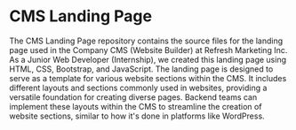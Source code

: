 # CMS Landing Page

The CMS Landing Page repository contains the source files for the landing page used in the Company CMS (Website Builder) at Refresh Marketing Inc. As a Junior Web Developer (Internship), we created this landing page using HTML, CSS, Bootstrap, and JavaScript. The landing page is designed to serve as a template for various website sections within the CMS. It includes different layouts and sections commonly used in websites, providing a versatile foundation for creating diverse pages. Backend teams can implement these layouts within the CMS to streamline the creation of website sections, similar to how it's done in platforms like WordPress.
